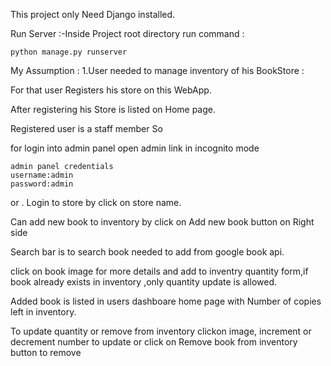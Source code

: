 This project only Need Django installed.

Run Server :-Inside Project root directory run command :

    python manage.py runserver
    


My Assumption : 1.User needed to manage inventory of his BookStore : 
     
For that user Registers his store on this WebApp.

After registering his Store is listed on Home page.

Registered user is a staff member  So

for login into admin panel open admin link in incognito mode 

    admin panel credentials
    username:admin
    password:admin

or .
Login to store by click on store name.

Can add new book to inventory by click on Add new book button on Right side

Search bar is to search book needed to add from google book api.

click on book image for more details and add to inventry quantity form,if book already exists in inventory ,only quantity update is allowed.

Added book is listed in users dashboare home page with Number of copies left in inventory.

To update quantity or remove from inventory clickon image, increment or decrement number to update or click on Remove book from inventory button to remove

